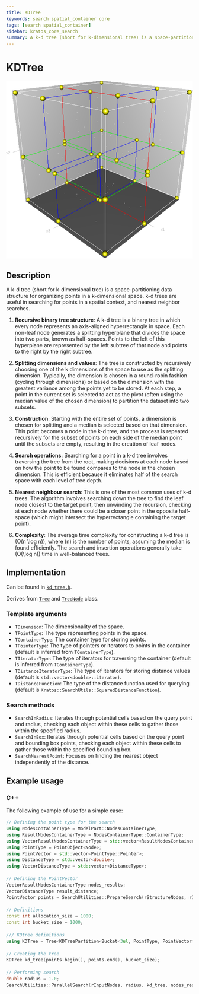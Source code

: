 ```yaml
---
title: KDTree
keywords: search spatial_container core
tags: [search spatial_container]
sidebar: kratos_core_search
summary: A k-d tree (short for k-dimensional tree) is a space-partitioning data structure for organizing points in a k-dimensional space.
---
```


# KDTree

![A 3-d tree](https://github.com/KratosMultiphysics/Documentation/blob/master/Wiki_files/Search/3dtree.png)

## Description

A k-d tree (short for k-dimensional tree) is a space-partitioning data structure for organizing points in a k-dimensional space. k-d trees are useful in searching for points in a spatial context, and nearest neighbor searches.

1. **Recursive binary tree structure**: A k-d tree is a binary tree in which every node represents an axis-aligned hyperrectangle in space. Each non-leaf node generates a splitting hyperplane that divides the space into two parts, known as half-spaces. Points to the left of this hyperplane are represented by the left subtree of that node and points to the right by the right subtree.

2. **Splitting dimensions and values**: The tree is constructed by recursively choosing one of the k dimensions of the space to use as the splitting dimension. Typically, the dimension is chosen in a round-robin fashion (cycling through dimensions) or based on the dimension with the greatest variance among the points yet to be stored. At each step, a point in the current set is selected to act as the pivot (often using the median value of the chosen dimension) to partition the dataset into two subsets.

3. **Construction**: Starting with the entire set of points, a dimension is chosen for splitting and a median is selected based on that dimension. This point becomes a node in the k-d tree, and the process is repeated recursively for the subset of points on each side of the median point until the subsets are empty, resulting in the creation of leaf nodes.

4. **Search operations**: Searching for a point in a k-d tree involves traversing the tree from the root, making decisions at each node based on how the point to be found compares to the node in the chosen dimension. This is efficient because it eliminates half of the search space with each level of tree depth.

5. **Nearest neighbour search**: This is one of the most common uses of k-d trees. The algorithm involves searching down the tree to find the leaf node closest to the target point, then unwinding the recursion, checking at each node whether there could be a closer point in the opposite half-space (which might intersect the hyperrectangle containing the target point).

6. **Complexity**: The average time complexity for constructing a k-d tree is \(O(n \log n)\), where \(n\) is the number of points, assuming the median is found efficiently. The search and insertion operations generally take \(O(\log n)\) time in well-balanced trees.

## Implementation

Can be found in [`kd_tree.h`](https://github.com/KratosMultiphysics/Kratos/blob/master/kratos/spatial_containers/kd_tree.h).

Derives from [`Tree`](tree.md) and [`TreeNode`](tree.md) class.

### Template arguments

- `TDimension`: The dimensionality of the space.
- `TPointType`: The type representing points in the space.
- `TContainerType`: The container type for storing points.
- `TPointerType`: The type of pointers or iterators to points in the container (default is inferred from `TContainerType`).
- `TIteratorType`: The type of iterators for traversing the container (default is inferred from `TContainerType`).
- `TDistanceIteratorType`: The type of iterators for storing distance values (default is `std::vector<double>::iterator`).
- `TDistanceFunction`: The type of the distance function used for querying (default is `Kratos::SearchUtils::SquaredDistanceFunction`).

### Search methods

- `SearchInRadius`: Iterates through potential cells based on the query point and radius, checking each object within these cells to gather those within the specified radius.
- `SearchInBox`: Iterates through potential cells based on the query point and bounding box points, checking each object within these cells to gather those within the specified bounding box.
- `SearchNearestPoint`: Focuses on finding the nearest object independently of the distance.

## Example usage

### C++

The following example of use for a simple case:

~~~c++
// Defining the point type for the search
using NodesContainerType = ModelPart::NodesContainerType;
using ResultNodesContainerType = NodesContainerType::ContainerType;
using VectorResultNodesContainerType = std::vector<ResultNodesContainerType>;
using PointType = PointObject<Node>;
using PointVector = std::vector<PointType::Pointer>;
using DistanceType = std::vector<double>;
using VectorDistanceType = std::vector<DistanceType>;

// Defining the PointVector
VectorResultNodesContainerType nodes_results;
VectorDistanceType result_distance;
PointVector points = SearchUtilities::PrepareSearch(rStructureNodes, rInputNodes, nodes_results, result_distance);

// Definitions
const int allocation_size = 1000;
const int bucket_size = 1000;

/// KDtree definitions
using KDTree = Tree<KDTreePartition<Bucket<3ul, PointType, PointVector>>>;

// Creating the tree
KDTree kd_tree(points.begin(), points.end(), bucket_size);

// Performing search
double radius = 1.0;
SearchUtilities::ParallelSearch(rInputNodes, radius, kd_tree, nodes_results, result_distance, allocation_size);
~~~
